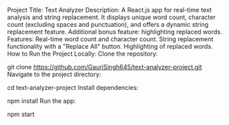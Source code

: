 Project Title: Text Analyzer
Description: A React.js app for real-time text analysis and string replacement. It displays unique word count, character count (excluding spaces and punctuation), and offers a dynamic string replacement feature. Additional bonus feature: highlighting replaced words.
Features:
Real-time word count and character count.
String replacement functionality with a "Replace All" button.
Highlighting of replaced words.
How to Run the Project Locally:
Clone the repository:

git clone https://github.com/GauriSingh645/text-analyzer-project.git
Navigate to the project directory:

cd text-analyzer-project
Install dependencies:

npm install
Run the app:

npm start
